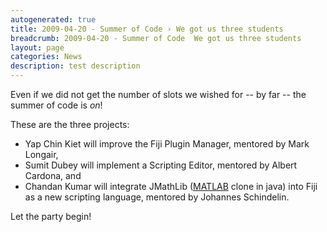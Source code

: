 ```yaml
---
autogenerated: true
title: 2009-04-20 - Summer of Code › We got us three students
breadcrumb: 2009-04-20 - Summer of Code  We got us three students
layout: page
categories: News
description: test description
---
```


Even if we did not get the number of slots we wished for -- by far -- the summer of code is *on*\!

These are the three projects:

  - Yap Chin Kiet will improve the Fiji Plugin Manager, mentored by Mark Longair,
  - Sumit Dubey will implement a Scripting Editor, mentored by Albert Cardona, and
  - Chandan Kumar will integrate JMathLib ([MATLAB](MATLAB ) clone in java) into Fiji as a new scripting language, mentored by Johannes Schindelin.

Let the party begin\!


